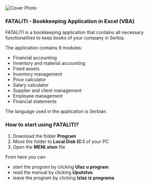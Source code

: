 ![Cover Photo](https://cdn.shopify.com/s/files/1/0070/7032/files/GettyImages-1129810557_HEADER.jpg?v=1587764021&width=1024)

### FATALITI - Bookkeeping Application in Excel (VBA)

FATALITI is a bookkeeping application that contains all necessary functionalities to keep books of your company in Serbia.

The application contains 9 modules:

- Financial accounting
- Inventory and material accounting
- Fixed assets
- Inventory management
- Price calculator
- Salary calculator
- Supplier and client management
- Employee management
- Financial statements

The language used in the application is Serbian.

### How to start using FATALITI?

1. Download the folder **Program**
2. Move the folder to **Local Disk (C:)** of your PC
3. Open the **MENI.xlsm** file

From here you can:

- start the program by clicking **Ulaz u program**
- read the manual by clicking **Uputstvo**
- leave the program by clicking **Izlaz iz programa**

